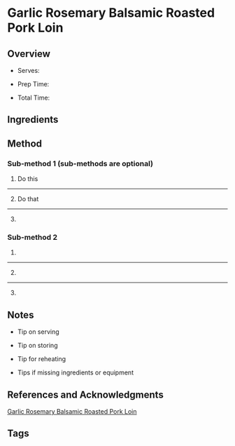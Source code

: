 # Garlic Rosemary Balsamic Roasted Pork Loin

## Overview

- Serves:

- Prep Time:

- Total Time:

## Ingredients



## Method

### Sub-method 1 (sub-methods are optional)

1. Do this
---
2. Do that
---
3.

### Sub-method 2

1.
---
2.
---
3.

## Notes

- Tip on serving

- Tip on storing

- Tip for reheating

- Tips if missing ingredients or equipment

## References and Acknowledgments

[Garlic Rosemary Balsamic Roasted Pork Loin](http://diethood.com/garlic-rosemary-balsamic-roasted-pork-loin/)

## Tags


